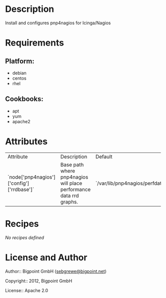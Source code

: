 Description
===========

Install and configures pnp4nagios for Icinga/Nagios

Requirements
============

## Platform:

* debian
* centos
* rhel

## Cookbooks:

* apt
* yum
* apache2

Attributes
==========

<table>
  <tr>
    <td>Attribute</td>
    <td>Description</td>
    <td>Default</td>
  </tr>
  <tr>
    <td>`node['pnp4nagios']['config']['rrdbase']`</td><td>Base path where pnp4nagios will place performance data rrd graphs.</td><td>`/var/lib/pnp4nagios/perfdata/`</td>
  </tr>
</table>

Recipes
=======

*No recipes defined*

License and Author
==================

Author:: Bigpoint GmbH (<sebgrewe@bigpoint.net>)

Copyright:: 2012, Bigpoint GmbH

License:: Apache 2.0

